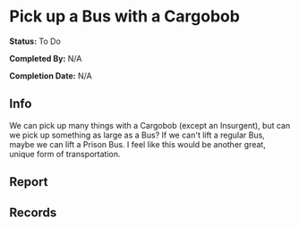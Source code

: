 # Pick up a Bus with a Cargobob

**Status:** To Do

**Completed By:** N/A

**Completion Date:** N/A


## Info
We can pick up many things with a Cargobob (except an Insurgent), but can we pick up something as large as a Bus? If we can't lift a regular Bus, maybe we can lift a Prison Bus. I feel like this would be another great, unique form of transportation. 

## Report


## Records

